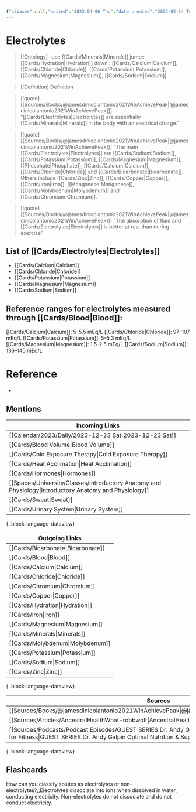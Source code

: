 ```yaml
---
{"aliases":null,"edited":"2023-04-06 Thu","date created":"2023-02-14 Tue","dg-publish":true,"permalink":"/cards/electrolytes/","dgPassFrontmatter":true}
---
```


# Electrolytes

> [!Ontology]-
> up:: [[Cards/Minerals\|Minerals]]
> jump:: [[Cards/Hydration\|Hydration]]
> down:: [[Cards/Calcium\|Calcium]], [[Cards/Chloride\|Chloride]], [[Cards/Potassium\|Potassium]], [[Cards/Magnesium\|Magnesium]], [[Cards/Sodium\|Sodium]]

> [!Definition] Definition
> 

> [!quote] [[Sources/Books/@jamesdinicolantonio2021WinAchievePeak\|@jamesdinicolantonio2021WinAchievePeak]]]
> “[[Cards/Electrolytes\|Electrolytes]] are essentially [[Cards/Minerals\|Minerals]] in the body with an electrical charge.”

> [!quote] [[Sources/Books/@jamesdinicolantonio2021WinAchievePeak\|@jamesdinicolantonio2021WinAchievePeak]]]
> “The main [[Cards/Electrolytes\|Electrolytes]] are [[Cards/Sodium\|Sodium]], [[Cards/Potassium\|Potassium]], [[Cards/Magnesium\|Magnesium]], [[Phosphate\|Phosphate]], [[Cards/Calcium\|Calcium]], [[Cards/Chloride\|Chloride]] and [[Cards/Bicarbonate\|Bicarbonate]]. Others include [[Cards/Zinc\|Zinc]], [[Cards/Copper\|Copper]], [[Cards/Iron\|Iron]], [[Manganese\|Manganese]], [[Cards/Molybdenum\|Molybdenum]] and [[Cards/Chromium\|Chromium]]. 

> [!quote] [[Sources/Books/@jamesdinicolantonio2021WinAchievePeak\|@jamesdinicolantonio2021WinAchievePeak]]]
> “The  absorption  of  fluid  and  [[Cards/Electrolytes\|Electrolytes]]  is  better  at rest  than  during  exercise”

## List of [[Cards/Electrolytes\|Electrolytes]]

- [[Cards/Calcium\|Calcium]]
- [[Cards/Chloride\|Chloride]]
- [[Cards/Potassium\|Potassium]]
- [[Cards/Magnesium\|Magnesium]]
- [[Cards/Sodium\|Sodium]]

## Reference ranges for electrolytes measured through [[Cards/Blood\|Blood]]:

[[Cards/Calcium\|Calcium]]: 5–5.5 mEq/L
[[Cards/Chloride\|Chloride]]: 97–107 mEq/L
[[Cards/Potassium\|Potassium]]: 5–5.3 mEq/L
[[Cards/Magnesium\|Magnesium]]: 1.5-2.5 mEq/L
[[Cards/Sodium\|Sodium]]: 136–145 mEq/L

# Reference
- 

## Mentions
| Incoming Links                                                                                            |
| --------------------------------------------------------------------------------------------------------- |
| [[Calendar/2023/Daily/2023-12-23 Sat\|2023-12-23 Sat]]                                                 |
| [[Cards/Blood Volume\|Blood Volume]]                                                                   |
| [[Cards/Cold Exposure Therapy\|Cold Exposure Therapy]]                                                 |
| [[Cards/Heat Acclimation\|Heat Acclimation]]                                                           |
| [[Cards/Hormones\|Hormones]]                                                                           |
| [[Spaces/University/Classes/Introductory Anatomy and Physiology\|Introductory Anatomy and Physiology]] |
| [[Cards/Sweat\|Sweat]]                                                                                 |
| [[Cards/Urinary System\|Urinary System]]                                                               |

{ .block-language-dataview}

| Outgoing Links                        |
| ------------------------------------- |
| [[Cards/Bicarbonate\|Bicarbonate]] |
| [[Cards/Blood\|Blood]]             |
| [[Cards/Calcium\|Calcium]]         |
| [[Cards/Chloride\|Chloride]]       |
| [[Cards/Chromium\|Chromium]]       |
| [[Cards/Copper\|Copper]]           |
| [[Cards/Hydration\|Hydration]]     |
| [[Cards/Iron\|Iron]]               |
| [[Cards/Magnesium\|Magnesium]]     |
| [[Cards/Minerals\|Minerals]]       |
| [[Cards/Molybdenum\|Molybdenum]]   |
| [[Cards/Potassium\|Potassium]]     |
| [[Cards/Sodium\|Sodium]]           |
| [[Cards/Zinc\|Zinc]]               |

{ .block-language-dataview}

| Sources                                                                                                                                                                                             |
| --------------------------------------------------------------------------------------------------------------------------------------------------------------------------------------------------- |
| [[Sources/Books/@jamesdinicolantonio2021WinAchievePeak\|@jamesdinicolantonio2021WinAchievePeak]]                                                                                                 |
| [[Sources/Articles/AncestralHealthWhat-robbwolf\|AncestralHealthWhat-robbwolf]]                                                                                                                  |
| [[Sources/Podcasts/Podcast Episodes/GUEST SERIES Dr. Andy Galpin Optimal Nutrition & Supplementation for Fitness\|GUEST SERIES Dr. Andy Galpin Optimal Nutrition & Supplementation for Fitness]] |

{ .block-language-dataview}

## Flashcards

How can you classify solutes as electrolytes or non-electrolytes?;;Electrolytes dissociate into ions when dissolved in water, conducting electricity. Non-electrolytes do not dissociate and do not conduct electricity.